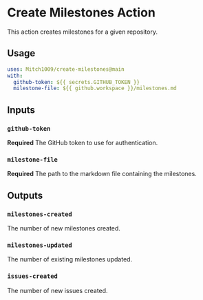 # Create Milestones Action

This action creates milestones for a given repository.

## Usage

```yaml
uses: Mitch1009/create-milestones@main
with:
  github-token: ${{ secrets.GITHUB_TOKEN }}
  milestone-file: ${{ github.workspace }}/milestones.md
```

## Inputs

### `github-token`

**Required** The GitHub token to use for authentication.

### `milestone-file`

**Required** The path to the markdown file containing the milestones.

## Outputs

### `milestones-created`

The number of new milestones created.

### `milestones-updated`

The number of existing milestones updated.

### `issues-created`

The number of new issues created.
